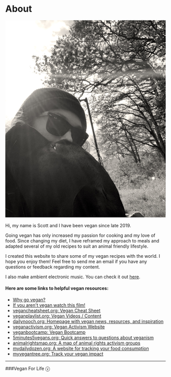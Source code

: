 <div class="content">
<h1>About</h1>
<div class="image-and-text">
<img src="images/about.jpeg" class="image" alt="A picture of me and my dog">

<div markdown=1 class="text">

Hi, my name is Scott and I have been vegan since late 2019.

Going vegan has only increased my passion for cooking and my love of food. Since changing my diet, I have reframed my approach to meals and adapted several of my old recipes to suit an animal friendly lifestyle.

I created this website to share some of my vegan recipes with the world. I hope you enjoy them! Feel free to send me an email if you have any questions or feedback regarding my content. 

I also make ambient electronic music. You can check it out <a href="https://scottjoneselectronica.com" target="_blank">here</a>.

<h4>Here are some links to helpful vegan resources:</h4>
<ul>
<li><a href="https://vegan.com/info/why/" target="_blank">Why go vegan?</a></li>
<li><a href="https://youtu.be/LQRAfJyEsko" target="_blank">If you aren't vegan watch this film!</a></li>
<li><a href="https://vegancheatsheet.org" target="_blank">vegancheatsheet.org: Vegan Cheat Sheet</a></li>
<li><a href="https://veganplaylist.org" target="_blank">veganplaylist.org: Vegan Videos / Content</a></li>
<li><a href="https://dailynooch.org" target="_blank">dailynooch.org: Homepage with vegan news, resources, and inspiration</a></li>
<li><a href="https://veganactivism.org" target="_blank">veganactivism.org: Vegan Activism Website</a></li>
<li><a href="https://veganbootcamp.org" target="_blank">veganbootcamp: Vegan Bootcamp</a></li>
<li><a href="https://5minutes5vegans.org" target="_blank">5minutes5vegans.org: Quick answers to questions about veganism</a></li>
<li><a href="https://animalrightsmap.org" target="_blank">animalrightsmap.org: A map of animal rights activism groups</a></li>
<li><a href="https://mydailydozen.org" target="_blank">mydailydozen.org: A website for tracking your food consumption</a></li>
<li><a href="https://myvegantree.org" target="_blank">myvegantree.org: Track your vegan impact</a></li>
</ul>

*** 

###Vegan For Life ⓥ

</div>

</div>